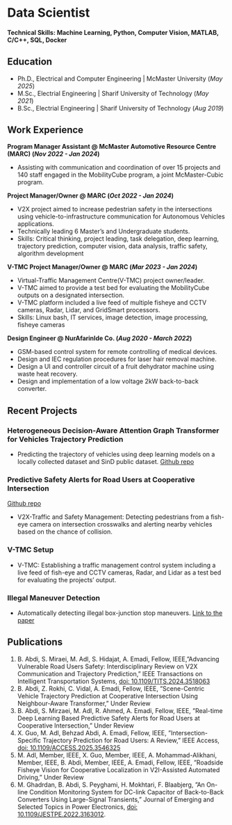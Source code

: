 # Data Scientist

#### Technical Skills: Machine Learning, Python, Computer Vision, MATLAB, C/C++, SQL, Docker

## Education
- Ph.D., Electrical and Computer Engineering |   McMaster University (_May 2025_)								       		
- M.Sc., Electrial Engineering  |   Sharif University of Technology (_May 2021_)	 			        		
- B.Sc., Electrial Engineering  |   Sharif University of Technology (_Aug 2019_)

## Work Experience
**Program Manager Assistant @ McMaster Automotive Resource Centre (MARC) (_Nov 2022 - Jan 2024_)**
- Assisting with communication and coordination of over 15 projects and 140 staff engaged in the MobilityCube program, a joint McMaster-Cubic program.

**Project Manager/Owner @ MARC (_Oct 2022 - Jan 2024_)**
- V2X project aimed to increase pedestrian safety in the intersections using vehicle-to-infrastructure communication for Autonomous Vehicles applications.
- Technically leading 6 Master’s and Undergraduate students.
- Skills: Critical thinking, project leading, task delegation, deep learning, trajectory prediction, computer vision, data analysis, traffic safety, algorithm development

**V-TMC Project Manager/Owner @ MARC (_Mar 2023 - Jan 2024_)**
- Virtual-Traffic Management Centre(V-TMC) project owner/leader.
- V-TMC aimed to provide a test bed for evaluating the MobilityCube outputs on a designated intersection.
- V-TMC platform included a live feed of multiple fisheye and CCTV cameras, Radar, Lidar, and GridSmart processors.
- Skills: Linux bash, IT services, image detection, image processing, fisheye cameras

**Design Engineer @ NurAfarinIde Co. (_Aug 2020 - March 2022_)**
- GSM-based control system for remote controlling of medical devices.
- Design and IEC regulation procedures for laser hair removal machine.
- Design a UI and controller circuit of a fruit dehydrator machine using waste heat recovery.
- Design and implementation of a low voltage 2kW back-to-back converter.

## Recent Projects
### Heterogeneous Decision-Aware Attention Graph Transformer for Vehicles Trajectory Prediction
- Predicting the trajectory of vehicles using deep learning models on a locally collected dataset and SinD public dataset.
[Github repo](https://github.com/abdibehzad96/HDAAGT.git)


### Predictive Safety Alerts for Road Users at Cooperative Intersection
[Github repo](https://github.com/abdibehzad96/PSA-RUCI.git)
- V2X-Traffic and Safety Management: Detecting pedestrians from a fish-eye camera on intersection crosswalks and alerting nearby vehicles based on the chance of collision.

### V-TMC Setup
- V-TMC: Establishing a traffic management control system including a live feed of fish-eye and CCTV cameras, Radar, and Lidar as a test bed for evaluating the projects’ output.

### Illegal Maneuver Detection
- Automatically detecting illegal box-junction stop maneuvers.
[Link to the paper](https://doi.org/10.1109/IECON49645.2022.9968584)



## Publications
1. B. Abdi, S. Miraei, M. Adl, S. Hidajat, A. Emadi, Fellow, IEEE,”Advancing Vulnerable Road Users Safety: Interdisciplinary Review on V2X Communication and Trajectory Prediction,” IEEE Transactions on Intelligent Transportation Systems, [doi: 10.1109/TITS.2024.3518063](https://doi.org/10.1109/TITS.2024.3518063)
2. B. Abdi, Z. Rokhi, C. Vidal, A. Emadi, Fellow, IEEE, ”Scene-Centric Vehicle Trajectory Prediction at Cooperative Intersection Using Neighbour-Aware Transformer,” Under Review
3. B. Abdi, S. Mirzaei, M. Adl, R. Ahmed, A. Emadi, Fellow, IEEE, ”Real-time Deep Learning Based Predictive Safety Alerts for Road Users at Cooperative Intersection,” Under Review
4. X. Guo, M. Adl, Behzad Abdi, A. Emadi, Fellow, IEEE, ”Intersection-Specific Trajectory Prediction for Road Users: A Review,” IEEE Access, [doi: 10.1109/ACCESS.2025.3546325](https://doi.org/10.1109/ACCESS.2025.3546325) 
5. M. Adl, Member, IEEE, X. Guo, Member, IEEE, A. Mohammad-Alikhani, Member, IEEE, B. Abdi, Member, IEEE, A. Emadi, Fellow, IEEE, ”Roadside Fisheye Vision for Cooperative Localization in V2I-Assisted Automated Driving,” Under Review 
6. M. Ghadrdan, B. Abdi, S. Peyghami, H. Mokhtari, F. Blaabjerg, ”An On-line Condition Monitoring System for DC-link Capacitor of Back-to-Back Converters Using Large-Signal Transients,” Journal of Emerging and Selected Topics in Power Electronics, [doi: 10.1109/JESTPE.2022.3163012](https://doi.org/10.1109/JESTPE.2022.3163012).
